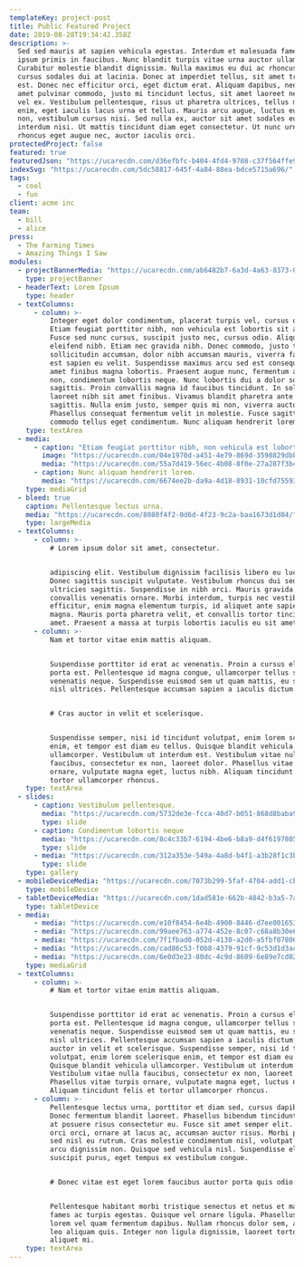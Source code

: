```yaml
---
templateKey: project-post
title: Public Featured Project
date: 2019-08-28T19:34:42.358Z
description: >-
  Sed sed mauris at sapien vehicula egestas. Interdum et malesuada fames ac ante
  ipsum primis in faucibus. Nunc blandit turpis vitae urna auctor ullamcorper.
  Curabitur molestie blandit dignissim. Nulla maximus eu dui ac rhoncus. Mauris
  cursus sodales dui at lacinia. Donec at imperdiet tellus, sit amet tristique
  est. Donec nec efficitur orci, eget dictum erat. Aliquam dapibus, neque sit
  amet pulvinar commodo, justo mi tincidunt lectus, sit amet laoreet neque felis
  vel ex. Vestibulum pellentesque, risus ut pharetra ultrices, tellus mi blandit
  enim, eget iaculis lacus urna et tellus. Mauris arcu augue, luctus eu lectus
  non, vestibulum cursus nisi. Sed nulla ex, auctor sit amet sodales eu, congue
  interdum nisi. Ut mattis tincidunt diam eget consectetur. Ut nunc urna,
  rhoncus eget augue nec, auctor iaculis orci.
protectedProject: false
featured: true
featuredJson: "https://ucarecdn.com/d36efbfc-b404-4fd4-9708-c37f564ffe9f/"
indexSvg: "https://ucarecdn.com/5dc58817-645f-4a84-88ea-bdce5715a696/"
tags:
  - cool
  - fun
client: acme inc
team:
  - bill
  - alice
press:
  - The Farming Times
  - Amazing Things I Saw
modules:
  - projectBannerMedia: "https://ucarecdn.com/ab6482b7-6a3d-4a63-8373-02c7049d9038/"
    type: projectBanner
  - headerText: Lorem Ipsum
    type: header
  - textColumns:
      - column: >-
          Integer eget dolor condimentum, placerat turpis vel, cursus quam.
          Etiam feugiat porttitor nibh, non vehicula est lobortis sit amet.
          Fusce sed nunc cursus, suscipit justo nec, cursus odio. Aliquam eu
          eleifend nibh. Etiam nec gravida nibh. Donec commodo, justo tincidunt
          sollicitudin accumsan, dolor nibh accumsan mauris, viverra facilisis
          est sapien eu velit. Suspendisse maximus arcu sed est consequat, sit
          amet finibus magna lobortis. Praesent augue nunc, fermentum a ultrices
          non, condimentum lobortis neque. Nunc lobortis dui a dolor sodales
          sagittis. Proin convallis magna id faucibus tincidunt. In sollicitudin
          laoreet nibh sit amet finibus. Vivamus blandit pharetra ante eu
          sagittis. Nulla enim justo, semper quis mi non, viverra auctor massa.
          Phasellus consequat fermentum velit in molestie. Fusce sagittis
          commodo tellus eget condimentum. Nunc aliquam hendrerit lorem.
    type: textArea
  - media:
      - caption: "Etiam feugiat porttitor nibh, non vehicula est lobortis sit amet."
        image: "https://ucarecdn.com/04e1970d-a451-4e79-869d-3598829dbb40/"
        media: "https://ucarecdn.com/55a7d419-56ec-4b08-8f0e-27a287f3b44c/"
      - caption: Nunc aliquam hendrerit lorem.
        media: "https://ucarecdn.com/6674ee2b-da9a-4d18-8931-10cfd755930e/"
    type: mediaGrid
  - bleed: true
    caption: Pellentesque lectus urna.
    media: "https://ucarecdn.com/8080f4f2-0d6d-4f23-9c2a-baa1673d1d84/"
    type: largeMedia
  - textColumns:
      - column: >-
          # Lorem ipsum dolor sit amet, consectetur.


          adipiscing elit. Vestibulum dignissim facilisis libero eu luctus.
          Donec sagittis suscipit vulputate. Vestibulum rhoncus dui sed
          ultricies sagittis. Suspendisse in nibh orci. Mauris gravida enim
          convallis venenatis ornare. Morbi interdum, turpis nec vestibulum
          efficitur, enim magna elementum turpis, id aliquet ante sapien in
          magna. Mauris porta pharetra velit, et convallis tortor tincidunt sit
          amet. Praesent a massa at turpis lobortis iaculis eu sit amet ligula.
      - column: >-
          Nam et tortor vitae enim mattis aliquam.


          Suspendisse porttitor id erat ac venenatis. Proin a cursus elit, eget
          porta est. Pellentesque id magna congue, ullamcorper tellus sed,
          venenatis neque. Suspendisse euismod sem ut quam mattis, eu sagittis
          nisl ultrices. Pellentesque accumsan sapien a iaculis dictum.


          # Cras auctor in velit et scelerisque. 


          Suspendisse semper, nisi id tincidunt volutpat, enim lorem scelerisque
          enim, et tempor est diam eu tellus. Quisque blandit vehicula
          ullamcorper. Vestibulum ut interdum est. Vestibulum vitae nulla
          faucibus, consectetur ex non, laoreet dolor. Phasellus vitae turpis
          ornare, vulputate magna eget, luctus nibh. Aliquam tincidunt felis et
          tortor ullamcorper rhoncus.
    type: textArea
  - slides:
      - caption: Vestibulum pellentesque.
        media: "https://ucarecdn.com/5732de3e-fcca-40d7-b051-868d8baba989/"
        type: slide
      - caption: Condimentum lobortis neque
        media: "https://ucarecdn.com/8c4c33b7-6194-4be6-b8a9-d4f619780520/"
        type: slide
      - media: "https://ucarecdn.com/312a353e-549a-4a8d-b4f1-a3b28f1c3bc8/"
        type: slide
    type: gallery
  - mobileDeviceMedia: "https://ucarecdn.com/7073b299-5faf-4704-add1-cbe1dadd2ebe/"
    type: mobileDevice
  - tabletDeviceMedia: "https://ucarecdn.com/1dad581e-662b-4842-b3a5-7a26c7b707f0/"
    type: tabletDevice
  - media:
      - media: "https://ucarecdn.com/e10f8454-6e4b-4900-8446-d7ee0016531c/"
      - media: "https://ucarecdn.com/99aee763-a774-452e-8c07-c68a8b30e68d/"
      - media: "https://ucarecdn.com/7f1fbad0-052d-4130-a2d0-a5fbf0780645/"
      - media: "https://ucarecdn.com/cad86c53-f0b8-4379-91cf-9c53d1d3acac/"
      - media: "https://ucarecdn.com/6e0d3e23-80dc-4c9d-8609-6e89e7cd02e9/"
    type: mediaGrid
  - textColumns:
      - column: >-
          # Nam et tortor vitae enim mattis aliquam.


          Suspendisse porttitor id erat ac venenatis. Proin a cursus elit, eget
          porta est. Pellentesque id magna congue, ullamcorper tellus sed,
          venenatis neque. Suspendisse euismod sem ut quam mattis, eu sagittis
          nisl ultrices. Pellentesque accumsan sapien a iaculis dictum. Cras
          auctor in velit et scelerisque. Suspendisse semper, nisi id tincidunt
          volutpat, enim lorem scelerisque enim, et tempor est diam eu tellus.
          Quisque blandit vehicula ullamcorper. Vestibulum ut interdum est.
          Vestibulum vitae nulla faucibus, consectetur ex non, laoreet dolor.
          Phasellus vitae turpis ornare, vulputate magna eget, luctus nibh.
          Aliquam tincidunt felis et tortor ullamcorper rhoncus.
      - column: >-
          Pellentesque lectus urna, porttitor et diam sed, cursus dapibus risus.
          Donec fermentum blandit laoreet. Phasellus bibendum tincidunt massa,
          at posuere risus consectetur eu. Fusce sit amet semper elit. Quisque
          orci orci, ornare at lacus ac, accumsan auctor risus. Morbi posuere
          sed nisl eu rutrum. Cras molestie condimentum nisl, volutpat mattis
          arcu dignissim non. Quisque sed vehicula nisl. Suspendisse elementum
          suscipit purus, eget tempus ex vestibulum congue.


          # Donec vitae est eget lorem faucibus auctor porta quis odio.


          Pellentesque habitant morbi tristique senectus et netus et malesuada
          fames ac turpis egestas. Quisque vel ornare ligula. Phasellus nec
          lorem vel quam fermentum dapibus. Nullam rhoncus dolor sem, ac semper
          leo aliquam quis. Integer non ligula dignissim, laoreet tortor in,
          aliquet mi.
    type: textArea
---
```

